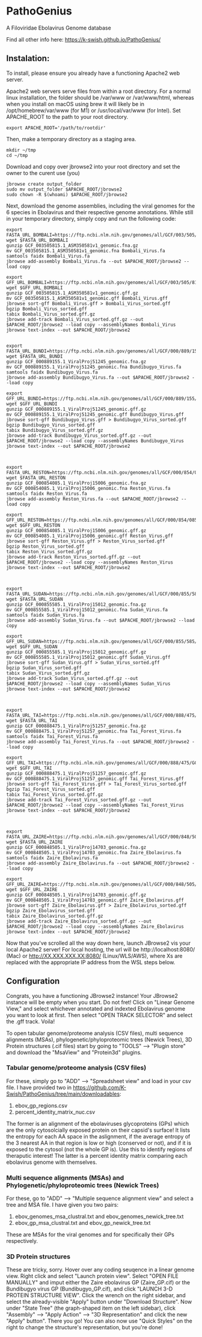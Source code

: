 # PathoGenius
A Filoviridae Ebolavirus Genome database


Find all other info here: https://k-swish.github.io/PathoGenius/

## Instalation:
To install, please ensure you already have a functioning Apache2 web server. 

Apache2 web servers serve files from within a root directory. For a normal linux installation, the folder should be /var/www or /var/www/html, whereas when you install on macOS using brew it will likely be in /opt/homebrew/var/www (for M1) or /usr/local/var/www (for Intel). Set APACHE_ROOT to the path to your root directory.
```
export APACHE_ROOT='/path/to/rootdir'
```
Then, make a temporary directory as a staging area.
```
mkdir ~/tmp
cd ~/tmp
```
Download and copy over jbrowse2 into your root directory and set the owner to the curent use (you)
```
jbrowse create output_folder
sudo mv output_folder $APACHE_ROOT/jbrowse2
sudo chown -R $(whoami) $APACHE_ROOT/jbrowse2
```
Next, download the genome assemblies, including the viral genomes for the 6 species in Ebolavirus and their respective genome annotations. While still in your temporary directory, simply copy and run the following code:
```
export FASTA_URL_BOMBALI=https://ftp.ncbi.nlm.nih.gov/genomes/all/GCF/003/505/815/GCF_003505815.1_ASM350581v1/GCF_003505815.1_ASM350581v1_genomic.fna.gz
wget $FASTA_URL_BOMBALI
gunzip GCF_003505815.1_ASM350581v1_genomic.fna.gz
mv GCF_003505815.1_ASM350581v1_genomic.fna Bombali_Virus.fa
samtools faidx Bombali_Virus.fa
jbrowse add-assembly Bombali_Virus.fa --out $APACHE_ROOT/jbrowse2 --load copy

export GFF_URL_BOMBALI=https://ftp.ncbi.nlm.nih.gov/genomes/all/GCF/003/505/815/GCF_003505815.1_ASM350581v1/GCF_003505815.1_ASM350581v1_genomic.gff.gz
wget $GFF_URL_BOMBALI
gunzip GCF_003505815.1_ASM350581v1_genomic.gff.gz
mv GCF_003505815.1_ASM350581v1_genomic.gff Bombali_Virus.gff
jbrowse sort-gff Bombali_Virus.gff > Bombali_Virus_sorted.gff
bgzip Bombali_Virus_sorted.gff
tabix Bombali_Virus_sorted.gff.gz
jbrowse add-track Bombali_Virus_sorted.gff.gz --out $APACHE_ROOT/jbrowse2 --load copy --assemblyNames Bombali_Virus
jbrowse text-index --out $APACHE_ROOT/jbrowse2


export FASTA_URL_BUNDI=https://ftp.ncbi.nlm.nih.gov/genomes/all/GCF/000/889/155/GCF_000889155.1_ViralProj51245/GCF_000889155.1_ViralProj51245_genomic.fna.gz
wget $FASTA_URL_BUNDI
gunzip GCF_000889155.1_ViralProj51245_genomic.fna.gz
mv GCF_000889155.1_ViralProj51245_genomic.fna Bundibugyo_Virus.fa
samtools faidx Bundibugyo_Virus.fa
jbrowse add-assembly Bundibugyo_Virus.fa --out $APACHE_ROOT/jbrowse2 --load copy

export GFF_URL_BUNDI=https://ftp.ncbi.nlm.nih.gov/genomes/all/GCF/000/889/155/GCF_000889155.1_ViralProj51245/GCF_000889155.1_ViralProj51245_genomic.gff.gz
wget $GFF_URL_BUNDI
gunzip GCF_000889155.1_ViralProj51245_genomic.gff.gz
mv GCF_000889155.1_ViralProj51245_genomic.gff Bundibugyo_Virus.gff
jbrowse sort-gff Bundibugyo_Virus.gff > Bundibugyo_Virus_sorted.gff
bgzip Bundibugyo_Virus_sorted.gff
tabix Bundibugyo_Virus_sorted.gff.gz
jbrowse add-track Bundibugyo_Virus_sorted.gff.gz --out $APACHE_ROOT/jbrowse2 --load copy --assemblyNames Bundibugyo_Virus
jbrowse text-index --out $APACHE_ROOT/jbrowse2



export FASTA_URL_RESTON=https://ftp.ncbi.nlm.nih.gov/genomes/all/GCF/000/854/085/GCF_000854085.1_ViralProj15006/GCF_000854085.1_ViralProj15006_genomic.fna.gz
wget $FASTA_URL_RESTON
gunzip GCF_000854085.1_ViralProj15006_genomic.fna.gz
mv GCF_000854085.1_ViralProj15006_genomic.fna Reston_Virus.fa
samtools faidx Reston_Virus.fa
jbrowse add-assembly Reston_Virus.fa --out $APACHE_ROOT/jbrowse2 --load copy

export GFF_URL_RESTON=https://ftp.ncbi.nlm.nih.gov/genomes/all/GCF/000/854/085/GCF_000854085.1_ViralProj15006/GCF_000854085.1_ViralProj15006_genomic.gff.gz
wget $GFF_URL_RESTON
gunzip GCF_000854085.1_ViralProj15006_genomic.gff.gz
mv GCF_000854085.1_ViralProj15006_genomic.gff Reston_Virus.gff
jbrowse sort-gff Reston_Virus.gff > Reston_Virus_sorted.gff
bgzip Reston_Virus_sorted.gff
tabix Reston_Virus_sorted.gff.gz
jbrowse add-track Reston_Virus_sorted.gff.gz --out $APACHE_ROOT/jbrowse2 --load copy --assemblyNames Reston_Virus
jbrowse text-index --out $APACHE_ROOT/jbrowse2



export FASTA_URL_SUDAN=https://ftp.ncbi.nlm.nih.gov/genomes/all/GCF/000/855/585/GCF_000855585.1_ViralProj15012/GCF_000855585.1_ViralProj15012_genomic.fna.gz
wget $FASTA_URL_SUDAN
gunzip GCF_000855585.1_ViralProj15012_genomic.fna.gz
mv GCF_000855585.1_ViralProj15012_genomic.fna Sudan_Virus.fa
samtools faidx Sudan_Virus.fa
jbrowse add-assembly Sudan_Virus.fa --out $APACHE_ROOT/jbrowse2 --load copy

export GFF_URL_SUDAN=https://ftp.ncbi.nlm.nih.gov/genomes/all/GCF/000/855/585/GCF_000855585.1_ViralProj15012/GCF_000855585.1_ViralProj15012_genomic.gff.gz
wget $GFF_URL_SUDAN
gunzip GCF_000855585.1_ViralProj15012_genomic.gff.gz
mv GCF_000855585.1_ViralProj15012_genomic.gff Sudan_Virus.gff
jbrowse sort-gff Sudan_Virus.gff > Sudan_Virus_sorted.gff
bgzip Sudan_Virus_sorted.gff
tabix Sudan_Virus_sorted.gff.gz
jbrowse add-track Sudan_Virus_sorted.gff.gz --out $APACHE_ROOT/jbrowse2 --load copy --assemblyNames Sudan_Virus
jbrowse text-index --out $APACHE_ROOT/jbrowse2



export FASTA_URL_TAI=https://ftp.ncbi.nlm.nih.gov/genomes/all/GCF/000/888/475/GCF_000888475.1_ViralProj51257/GCF_000888475.1_ViralProj51257_genomic.fna.gz
wget $FASTA_URL_TAI
gunzip GCF_000888475.1_ViralProj51257_genomic.fna.gz
mv GCF_000888475.1_ViralProj51257_genomic.fna Tai_Forest_Virus.fa
samtools faidx Tai_Forest_Virus.fa
jbrowse add-assembly Tai_Forest_Virus.fa --out $APACHE_ROOT/jbrowse2 --load copy

export GFF_URL_TAI=https://ftp.ncbi.nlm.nih.gov/genomes/all/GCF/000/888/475/GCF_000888475.1_ViralProj51257/GCF_000888475.1_ViralProj51257_genomic.gff.gz
wget $GFF_URL_TAI
gunzip GCF_000888475.1_ViralProj51257_genomic.gff.gz
mv GCF_000888475.1_ViralProj51257_genomic.gff Tai_Forest_Virus.gff
jbrowse sort-gff Tai_Forest_Virus.gff > Tai_Forest_Virus_sorted.gff
bgzip Tai_Forest_Virus_sorted.gff
tabix Tai_Forest_Virus_sorted.gff.gz
jbrowse add-track Tai_Forest_Virus_sorted.gff.gz --out $APACHE_ROOT/jbrowse2 --load copy --assemblyNames Tai_Forest_Virus
jbrowse text-index --out $APACHE_ROOT/jbrowse2



export FASTA_URL_ZAIRE=https://ftp.ncbi.nlm.nih.gov/genomes/all/GCF/000/848/505/GCF_000848505.1_ViralProj14703/GCF_000848505.1_ViralProj14703_genomic.fna.gz
wget $FASTA_URL_ZAIRE
gunzip GCF_000848505.1_ViralProj14703_genomic.fna.gz
mv GCF_000848505.1_ViralProj14703_genomic.fna Zaire_Ebolavirus.fa
samtools faidx Zaire_Ebolavirus.fa
jbrowse add-assembly Zaire_Ebolavirus.fa --out $APACHE_ROOT/jbrowse2 --load copy

export GFF_URL_ZAIRE=https://ftp.ncbi.nlm.nih.gov/genomes/all/GCF/000/848/505/GCF_000848505.1_ViralProj14703/GCF_000848505.1_ViralProj14703_genomic.gff.gz
wget $GFF_URL_ZAIRE
gunzip GCF_000848505.1_ViralProj14703_genomic.gff.gz
mv GCF_000848505.1_ViralProj14703_genomic.gff Zaire_Ebolavirus.gff
jbrowse sort-gff Zaire_Ebolavirus.gff > Zaire_Ebolavirus_sorted.gff
bgzip Zaire_Ebolavirus_sorted.gff
tabix Zaire_Ebolavirus_sorted.gff.gz
jbrowse add-track Zaire_Ebolavirus_sorted.gff.gz --out $APACHE_ROOT/jbrowse2 --load copy --assemblyNames Zaire_Ebolavirus
jbrowse text-index --out $APACHE_ROOT/jbrowse2
```
Now that you've scrolled all the way down here, launch JBrowse2 vis your local Apache2 server! For local hosting, the url will be http://localhost:8080/ (Mac) or http://XX.XXX.XXX.XX:8080/ (Linux/WLS/AWS), where Xs are replaced with the appropriate IP address from the WSL steps below.

## Configuration
Congrats, you have a functioning JBrowse2 instance! Your JBrowse2 instance will be empty when you start. Do not fret! Click on "Linear Genome View," and select whichever annotated and indexted Ebolavirus genome you want to look at first. Then select "OPEN TRACK SELECTOR" and select the .gff track. Voila!

To open tabular genome/proteome analysis (CSV files), multi sequence alignments (MSAs), phylogenetic/phyloproteomic trees (Newick Trees), 3D Protein structures (.cif files) start by going to "TOOLS" --> "Plugin store" and download the "MsaView" and "Protein3d" plugins. 

### Tabular genome/proteome analysis (CSV files)
For these, simply go to "ADD" --> "Spreadsheet view" and load in your csv file. I have provided two in https://github.com/K-Swish/PathoGenius/tree/main/downloadables:
1. ebov_gp_regions.csv
2. percent_identity_matrix_nuc.csv

The former is an alignment of the ebolaviruses glycoproteins (GPs) which are the only cytosolcially exposed protein on their capsid's surface! It lists the entropy for each AA space in the aslignment, if the average entropy of the 3 nearest AA in that region is low or high (conserved or not), and if it is exposed to the cytosol (not the whole GP is). Use this to identify regions of theraputic interest!
The latter is a percent identity matrix comparing each ebolavirus genome with themselves.

### Multi sequence alignments (MSAs) and Phylogenetic/phyloproteomic trees (Newick Trees)
For these, go to "ADD" --> "Multiple sequence alignment view" and select a tree and MSA file. I have given you two pairs:
1. ebov_genomes_msa_clustral.txt and ebov_genomes_newick_tree.txt
2. ebov_gp_msa_clustral.txt and ebov_gp_newick_tree.txt

These are MSAs for the viral genomes and for specifically their GPs respectively.

### 3D Protein structures
These are tricky, sorry. Hover over any coding seuqence in a linear genome view. Right click and select "Launch protein view". Select "OPEN FILE MANUALLY" and imput either the Zaire ebolavirus GP (Zaire_GP.cif) or the Bundibugyo virus GP (Bundibugyo_GP.cif), and click "LAUNCH 3-D PROTEIN STRUCTURE VIEW". Click the wrench on the right sidebar, and select the already-visible "Apply" button under "Download Structure". Now under "State Tree" (the graph-shaped item on the left sidebar), click "Assembly" --> "Apply Action" --> "3D Representation" and click the new "Apply" button". There you go! You can also now use "Quick Styles" on the right to change the structure's representation, but you're done!
